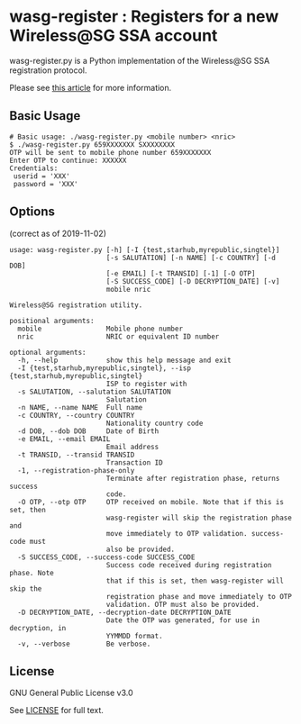 wasg-register : Registers for a new Wireless@SG SSA account
===========================================================

wasg-register.py is a Python implementation of the Wireless@SG SSA
registration protocol.

Please see [this article](https://medium.com/@zerotypic/making-wireless-sgx-work-on-linux-92216c66fdb7)
for more information.

## Basic Usage

```
# Basic usage: ./wasg-register.py <mobile number> <nric>
$ ./wasg-register.py 659XXXXXXX SXXXXXXXX
OTP will be sent to mobile phone number 659XXXXXXX
Enter OTP to continue: XXXXXX
Credentials:
 userid = 'XXX'
 password = 'XXX'
```

## Options

(correct as of 2019-11-02)

```
usage: wasg-register.py [-h] [-I {test,starhub,myrepublic,singtel}]
                        [-s SALUTATION] [-n NAME] [-c COUNTRY] [-d DOB]
                        [-e EMAIL] [-t TRANSID] [-1] [-O OTP]
                        [-S SUCCESS_CODE] [-D DECRYPTION_DATE] [-v]
                        mobile nric

Wireless@SG registration utility.

positional arguments:
  mobile                Mobile phone number
  nric                  NRIC or equivalent ID number

optional arguments:
  -h, --help            show this help message and exit
  -I {test,starhub,myrepublic,singtel}, --isp {test,starhub,myrepublic,singtel}
                        ISP to register with
  -s SALUTATION, --salutation SALUTATION
                        Salutation
  -n NAME, --name NAME  Full name
  -c COUNTRY, --country COUNTRY
                        Nationality country code
  -d DOB, --dob DOB     Date of Birth
  -e EMAIL, --email EMAIL
                        Email address
  -t TRANSID, --transid TRANSID
                        Transaction ID
  -1, --registration-phase-only
                        Terminate after registration phase, returns success
                        code.
  -O OTP, --otp OTP     OTP received on mobile. Note that if this is set, then
                        wasg-register will skip the registration phase and
                        move immediately to OTP validation. success-code must
                        also be provided.
  -S SUCCESS_CODE, --success-code SUCCESS_CODE
                        Success code received during registration phase. Note
                        that if this is set, then wasg-register will skip the
                        registration phase and move immediately to OTP
                        validation. OTP must also be provided.
  -D DECRYPTION_DATE, --decryption-date DECRYPTION_DATE
                        Date the OTP was generated, for use in decryption, in
                        YYMMDD format.
  -v, --verbose         Be verbose.
```


## License

GNU General Public License v3.0

See [LICENSE](/LICENSE) for full text.
